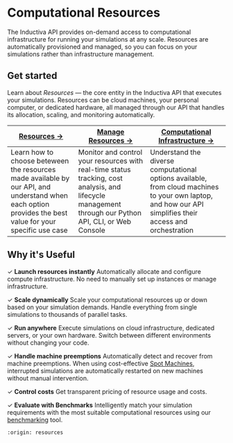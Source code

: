 # Computational Resources
The Inductiva API provides on-demand access to computational infrastructure for running your simulations at any scale. Resources are automatically provisioned and managed, so you can focus on your simulations rather than infrastructure management.

## Get started
Learn about _Resources_ — the core entity in the Inductiva API that executes your simulations. Resources can be cloud machines, your personal computer, or dedicated hardware, all managed through our API that handles its allocation, scaling, and monitoring automatically.

| **[Resources →](shared-dedicated-resources.md)** | **[Manage Resources →](manage-computational-resources.md)** | **[Computational Infrastructure →](computational-infrastructure.md)** |
|---|---|---|
| Learn how to choose beteween the resources made available by our API, and understand when each option provides the best value for your specific use case | Monitor and control your resources with real-time status tracking, cost analysis, and lifecycle management through our Python API, CLI, or Web Console | Understand the diverse computational options available, from cloud machines to your own laptop, and how our API simplifies their access and orchestration |

## Why it's Useful
✓ **Launch resources instantly** Automatically allocate and configure compute infrastructure. No need to manually set up instances or manage infrastructure.

✓ **Scale dynamically** Scale your computational resources up or down based on your simulation demands. Handle everything from single simulations to thousands of parallel tasks.

✓ **Run anywhere** Execute simulations on cloud infrastructure, dedicated servers, or your own hardware. Switch between different environments without changing your code.

✓ **Handle machine preemptions** Automatically detect and recover from machine preemptions. When using cost-effective [Spot Machines](spot-machines.md), interrupted simulations are automatically restarted on new machines without manual intervention.

✓ **Control costs** Get transparent pricing of resource usage and costs.

✓ **Evaluate with Benchmarks** Intelligently match your simulation requirements with the most suitable computational resources using our [benchmarking](../intro/benchmarking.md) tool.

```{banner}
:origin: resources
```